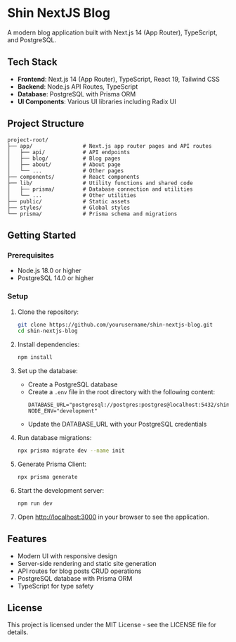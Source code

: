 # Shin NextJS Blog

A modern blog application built with Next.js 14 (App Router), TypeScript, and PostgreSQL.

## Tech Stack

- **Frontend**: Next.js 14 (App Router), TypeScript, React 19, Tailwind CSS
- **Backend**: Node.js API Routes, TypeScript
- **Database**: PostgreSQL with Prisma ORM
- **UI Components**: Various UI libraries including Radix UI

## Project Structure

```
project-root/
├── app/                # Next.js app router pages and API routes
│   ├── api/            # API endpoints
│   ├── blog/           # Blog pages
│   ├── about/          # About page
│   └── ...             # Other pages
├── components/         # React components
├── lib/                # Utility functions and shared code
│   ├── prisma/         # Database connection and utilities
│   └── ...             # Other utilities
├── public/             # Static assets
├── styles/             # Global styles
└── prisma/             # Prisma schema and migrations
```

## Getting Started

### Prerequisites

- Node.js 18.0 or higher
- PostgreSQL 14.0 or higher

### Setup

1. Clone the repository:
   ```bash
   git clone https://github.com/yourusername/shin-nextjs-blog.git
   cd shin-nextjs-blog
   ```

2. Install dependencies:
   ```bash
   npm install
   ```

3. Set up the database:
   - Create a PostgreSQL database
   - Create a `.env` file in the root directory with the following content:
     ```
     DATABASE_URL="postgresql://postgres:postgres@localhost:5432/shin_nextjs_blog"
     NODE_ENV="development"
     ```
   - Update the DATABASE_URL with your PostgreSQL credentials

4. Run database migrations:
   ```bash
   npx prisma migrate dev --name init
   ```

5. Generate Prisma Client:
   ```bash
   npx prisma generate
   ```

6. Start the development server:
   ```bash
   npm run dev
   ```

7. Open [http://localhost:3000](http://localhost:3000) in your browser to see the application.

## Features

- Modern UI with responsive design
- Server-side rendering and static site generation
- API routes for blog posts CRUD operations
- PostgreSQL database with Prisma ORM
- TypeScript for type safety

## License

This project is licensed under the MIT License - see the LICENSE file for details. 
